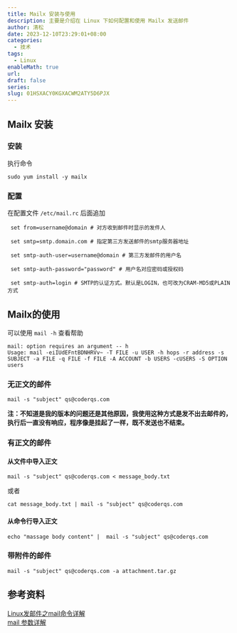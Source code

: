 ```yaml
---
title: Mailx 安装与使用
description: 主要是介绍在 Linux 下如何配置和使用 Mailx 发送邮件
author: 清松
date: 2023-12-10T23:29:01+08:00
categories:
  - 技术
tags:
  - Linux
enableMath: true
url: 
draft: false
series: 
slug: 01HSXACY0KGXACWM2ATY5D6PJX
---
```

## Mailx 安装
### 安装
执行命令
``` shell
sudo yum install -y mailx
```

### 配置
在配置文件 `/etc/mail.rc` 后面追加
``` shell
 set from=username@domain # 对方收到邮件时显示的发件人

 set smtp=smtp.domain.com # 指定第三方发送邮件的smtp服务器地址

 set smtp-auth-user=username@domain # 第三方发邮件的用户名

 set smtp-auth-password="password" # 用户名对应密码或授权码

 set smtp-auth=login # SMTP的认证方式。默认是LOGIN，也可改为CRAM-MD5或PLAIN方式
```

## Mailx的使用
可以使用 `mail -h` 查看帮助
``` shell
mail: option requires an argument -- h
Usage: mail -eiIUdEFntBDNHRVv~ -T FILE -u USER -h hops -r address -s SUBJECT -a FILE -q FILE -f FILE -A ACCOUNT -b USERS -cUSERS -S OPTION users
```

### 无正文的邮件
``` shell
mail -s "subject" qs@coderqs.com
```
**注：不知道是我的版本的问题还是其他原因，我使用这种方式是发不出去邮件的，执行后一直没有响应，程序像是挂起了一样，既不发送也不结束。**

### 有正文的邮件
#### 从文件中导入正文
``` shell
mail -s "subject" qs@coderqs.com < message_body.txt
```
或者
``` shell
cat message_body.txt | mail -s "subject" qs@coderqs.com 
```

#### 从命令行导入正文
``` shell
echo "massage body content" |  mail -s "subject" qs@coderqs.com
```

### 带附件的邮件
``` shell
mail -s "subject" qs@coderqs.com -a attachment.tar.gz
```

## 参考资料
[Linux发邮件之mail命令详解](https://www.jb51.net/article/100630.htm)  
[mail 参数详解](https://blog.csdn.net/cioujie8131/article/details/100350985)
